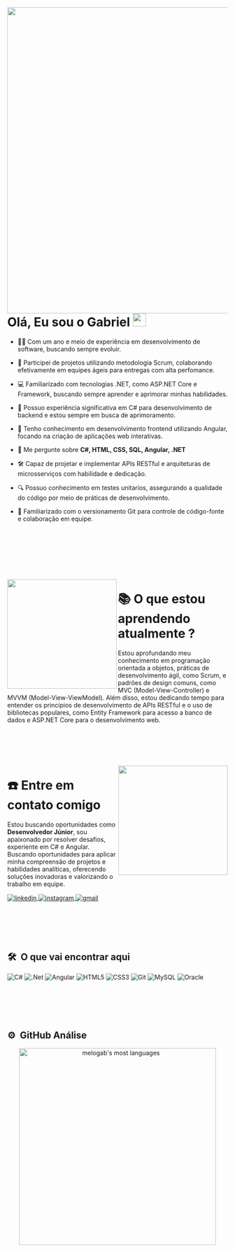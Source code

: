 <img align="right" height="700em" src="https://raw.githubusercontent.com/gist/MeloGab/a2fba448cacf12213cd0e8c7a4ece218/raw/798f45cba40641c4a4b2f2f09479d031e5a318fa/githubcard.svg"/>

<h1 align="left">Olá, Eu sou o Gabriel <img src="https://raw.githubusercontent.com/kaueMarques/kaueMarques/master/hi.gif" height="30px"></h1>

- 👨‍💻 Com um ano e meio de experiência em desenvolvimento de software, buscando sempre evoluir.

- 🔄 Participei de projetos utilizando metodologia Scrum, colaborando efetivamente em equipes ágeis para entregas com alta perfomance.

- 💻 Familiarizado com tecnologias .NET, como ASP.NET Core e Framework, buscando sempre aprender e aprimorar minhas habilidades.

- 🚀 Possuo experiência significativa em C# para desenvolvimento de backend e estou sempre em busca de aprimoramento.

- 🌟 Tenho conhecimento em desenvolvimento frontend utilizando Angular, focando na criação de aplicações web interativas.

- 💬 Me pergunte sobre **C#, HTML, CSS, SQL, Angular, .NET**

- 🛠️ Capaz de projetar e implementar APIs RESTful e arquiteturas de microsserviços com habilidade e dedicação.

- 🔍 Possuo conhecimento em testes unitarios, assegurando a qualidade do código por meio de práticas de desenvolvimento.

- 🔗 Familiarizado com o versionamento Git para controle de código-fonte e colaboração em equipe.



<br><br>
<br><br>
<br><br>


<img align="left" height="250rem" src="https://raw.githubusercontent.com/gist/MeloGab/bdfaa1de5160a9c1200bcc578b949476/raw/e7fc6d99dd199c99fe6ca40d29891d6153efe1a5/learning.svg"/>

<h1> 📚 O que estou aprendendo atualmente ?</h1>
<p>Estou aprofundando meu conhecimento em programação orientada a objetos, práticas de desenvolvimento ágil, como Scrum, e padrões de design comuns, como MVC (Model-View-Controller) e MVVM (Model-View-ViewModel). Além disso, estou dedicando tempo para entender os 
princípios de desenvolvimento de APIs RESTful e o uso de bibliotecas populares, como Entity Framework para acesso a banco de dados e ASP.NET Core para o desenvolvimento web.</p>

<br><br>
<br><br>

<img align="right" height="250rem" src="https://raw.githubusercontent.com/gist/MeloGab/bc13512675fdafb7d49875141e912f12/raw/8a0ea3a7303939fdf13ff40c01d075382f2b36c3/contact.svg"/>
<h1>☎️ Entre em contato comigo</h1>
<p>Estou buscando oportunidades como <strong>Desenvolvedor Júnior</strong>, sou apaixonado por resolver desafios, experiente em C# e Angular. Buscando oportunidades para aplicar minha compreensão de projetos e habilidades analíticas, oferecendo soluções inovadoras e valorizando o trabalho em equipe.<br></p>
<a href="https://linkedin.com/in/gabrielmelosantos" target="_blank">
<img align="center" src="https://img.shields.io/badge/linkedin-%230077B5.svg?style=for-the-badge&logo=linkedin&logoColor=white" alt="linkedin"/>
</a>
<a href="https://instagram.com/_gabrielmeelo" target="_blank">
<img align="center" src="https://img.shields.io/badge/Instagram-%23E4405F.svg?style=for-the-badge&logo=Instagram&logoColor=white" alt="instagram"/>
</a>
<a href="mailto:contato.MeloGab@gmail.com" target="_blank">
<img align="center" src="https://img.shields.io/badge/Gmail-D14836?style=for-the-badge&logo=gmail&logoColor=white" alt="gmail"/>
</a>

<br><br>
<br><br>

## 🛠 &nbsp;O que vai encontrar aqui

![C#](https://img.shields.io/badge/c%23-%23239120.svg?style=for-the-badge&logo=csharp&logoColor=white)
![.Net](https://img.shields.io/badge/.NET-5C2D91?style=for-the-badge&logo=.net&logoColor=white)
![Angular](https://img.shields.io/badge/angular-%23DD0031.svg?style=for-the-badge&logo=angular&logoColor=white)
![HTML5](https://img.shields.io/badge/html5-%23E34F26.svg?style=for-the-badge&logo=html5&logoColor=white)
![CSS3](https://img.shields.io/badge/css3-%231572B6.svg?style=for-the-badge&logo=css3&logoColor=white)
![Git](https://img.shields.io/badge/git-%23F05033.svg?style=for-the-badge&logo=git&logoColor=white)
![MySQL](https://img.shields.io/badge/mysql-4479A1.svg?style=for-the-badge&logo=mysql&logoColor=white)
![Oracle](https://img.shields.io/badge/Oracle-F80000?style=for-the-badge&logo=oracle&logoColor=white)


<br><br>
<br><br>

## ⚙️ &nbsp;GitHub Análise

<p align="center">
<img width="450em" src="https://github-readme-stats.vercel.app/api/top-langs/?username=melogab&layout=compact&theme=vision-friendly-dark" alt="melogab's most languages"/>
</p>
 
 &nbsp;
 &nbsp;


  
  
